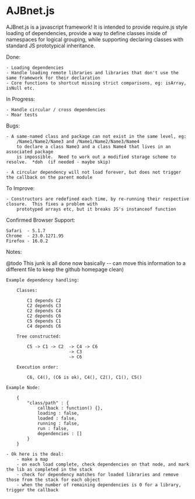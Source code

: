 AJBnet.js
=========

AJBnet.js is a javascript framework!  It is intended to provide require.js style loading of dependencies,
provide a way to define classes inside of namespaces for logical grouping, while supporting declaring classes
with standard JS prototypical inheritance.


Done:

	- Loading dependencies
	- Handle loading remote libraries and libraries that don't use the same framework for their declaration
	- Core functions to shortcut missing strict comparisons, eg: isArray, isNull etc.

In Progress:

	- Handle circular / cross dependencies
	- Moar tests

Bugs:

	- A same-named class and package can not exist in the same level, eg:
		/Name1/Name2/Name3 and /Name1/Name2/Name3/Name4
		to declare a class Name3 and a class Name4 that lives in an associated package
		is impossible.  Need to work out a modified storage scheme to resolve.  *doh  (if needed - maybe skip)

	- A circular dependency will not load forever, but does not trigger the callback on the parent module

To Improve:

	- Constructors are redefined each time, by re-running their respective closure.  This fixes a problem with
		prototyped arrays etc, but it breaks JS's instanceof function

Confirmed Browser Support:

	Safari	- 5.1.7
	Chrome	- 23.0.1271.95
	Firefox	- 16.0.2

Notes:

@todo This junk is all done now basically -- can move this information to a different file to keep the github homepage clean)

	Example dependency handling:

		Classes:

			C1 depends C2
			C2 depends C3
			C2 depends C4
			C2 depends C6
			C5 depends C1
			C4 depends C6

		Tree constructed:

			C5 -> C1 -> C2	-> C4 -> C6
							-> C3
							-> C6

		Execution order:

			C6, C4(), (C6 is ok), C4(), C2(), C1(), C5()

	Example Node:

		{
			"class/path" : {
				callback : function() {},
				loading : false,
				loaded : false,
				running : false,
				run : false,
				dependencies : []
			}
		}

	- Ok here is the deal:
		- make a map
		- on each load complete, check dependencies on that node, and mark the lib as completed in the stack
		- check for dependency matches for loaded libraries and remove those from the stack for each object
		- when the number of remaining dependencies is 0 for a library, trigger the callback
